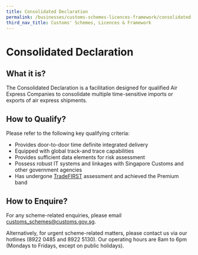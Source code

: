 ```yaml
---
title: Consolidated Declaration
permalink: /businesses/customs-schemes-licences-framework/consolidated-declaration
third_nav_title: Customs' Schemes, Licences & Framework
---
```


# Consolidated Declaration

## What it is?

The Consolidated Declaration is a facilitation designed for qualified Air Express Companies to consolidate multiple time-sensitive imports or exports of air express shipments.

## How to Qualify?

Please refer to the following key qualifying criteria:

-   Provides door-to-door time definite integrated delivery
-   Equipped with global track-and trace capabilities
-   Provides sufficient data elements for risk assessment
-   Possess robust IT systems and linkages with Singapore Customs and other government agencies
-   Has undergone  [TradeFIRST](/businesses/customs-schemes-licences-framework/trade-first)  assessment and achieved the Premium band

## How to Enquire?

For any scheme-related enquiries, please email  [customs_schemes@customs.gov.sg](mailto:customs_schemes@customs.gov.sg).

Alternatively, for urgent scheme-related matters, please contact us via our hotlines (8922 0485 and 8922 5130). Our operating hours are 8am to 6pm (Mondays to Fridays, except on public holidays).
